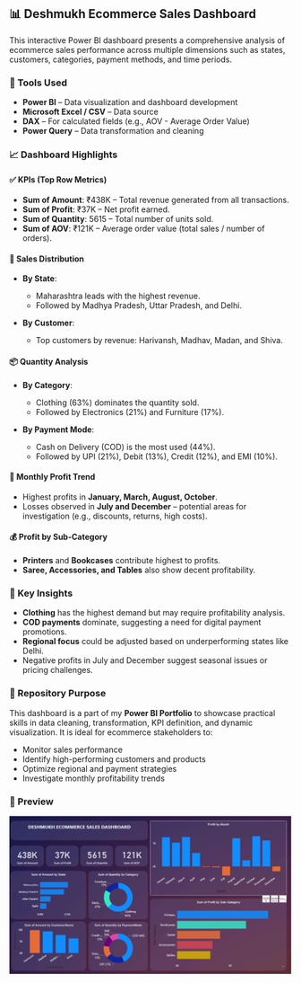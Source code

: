## 📊 Deshmukh Ecommerce Sales Dashboard

This interactive Power BI dashboard presents a comprehensive analysis of ecommerce sales performance across multiple dimensions such as states, customers, categories, payment methods, and time periods.

### 🔧 Tools Used

* **Power BI** – Data visualization and dashboard development
* **Microsoft Excel / CSV** – Data source
* **DAX** – For calculated fields (e.g., AOV - Average Order Value)
* **Power Query** – Data transformation and cleaning


### 📈 Dashboard Highlights

#### ✅ KPIs (Top Row Metrics)

* **Sum of Amount**: ₹438K – Total revenue generated from all transactions.
* **Sum of Profit**: ₹37K – Net profit earned.
* **Sum of Quantity**: 5615 – Total number of units sold.
* **Sum of AOV**: ₹121K – Average order value (total sales / number of orders).

#### 📍 Sales Distribution

* **By State**:

  * Maharashtra leads with the highest revenue.
  * Followed by Madhya Pradesh, Uttar Pradesh, and Delhi.

* **By Customer**:

  * Top customers by revenue: Harivansh, Madhav, Madan, and Shiva.

#### 📦 Quantity Analysis

* **By Category**:

  * Clothing (63%) dominates the quantity sold.
  * Followed by Electronics (21%) and Furniture (17%).

* **By Payment Mode**:

  * Cash on Delivery (COD) is the most used (44%).
  * Followed by UPI (21%), Debit (13%), Credit (12%), and EMI (10%).

#### 📅 Monthly Profit Trend

* Highest profits in **January, March, August, October**.
* Losses observed in **July and December** – potential areas for investigation (e.g., discounts, returns, high costs).

#### 💰 Profit by Sub-Category

* **Printers** and **Bookcases** contribute highest to profits.
* **Saree, Accessories, and Tables** also show decent profitability.


### 📌 Key Insights

* **Clothing** has the highest demand but may require profitability analysis.
* **COD payments** dominate, suggesting a need for digital payment promotions.
* **Regional focus** could be adjusted based on underperforming states like Delhi.
* Negative profits in July and December suggest seasonal issues or pricing challenges.


### 📂 Repository Purpose

This dashboard is a part of my **Power BI Portfolio** to showcase practical skills in data cleaning, transformation, KPI definition, and dynamic visualization. It is ideal for ecommerce stakeholders to:

* Monitor sales performance
* Identify high-performing customers and products
* Optimize regional and payment strategies
* Investigate monthly profitability trends

### 📸 Preview

![Ecommerce Dashboard](Ecommerse%20Sales%20Dashboard.png)
